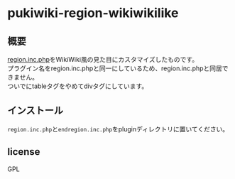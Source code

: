 # pukiwiki-region-wikiwikilike

## 概要
[region.inc.php](https://pukiwiki.osdn.jp/?%E8%87%AA%E4%BD%9C%E3%83%97%E3%83%A9%E3%82%B0%E3%82%A4%E3%83%B3/region.inc.php)をWikiWiki風の見た目にカスタマイズしたものです。  
プラグイン名をregion.inc.phpと同一にしているため、region.inc.phpと同居できません。  
ついでにtableタグをやめてdivタグにしています。

## インストール
`region.inc.php`と`endregion.inc.php`をpluginディレクトリに置いてください。

## license
GPL
